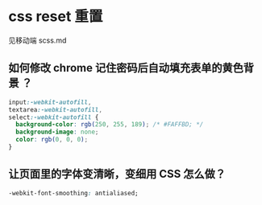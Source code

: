 # css reset 重置

见移动端 scss.md

## 如何修改 chrome 记住密码后自动填充表单的黄色背景 ？

```css
input:-webkit-autofill,
textarea:-webkit-autofill,
select:-webkit-autofill {
  background-color: rgb(250, 255, 189); /* #FAFFBD; */
  background-image: none;
  color: rgb(0, 0, 0);
}
```

## 让页面里的字体变清晰，变细用 CSS 怎么做？

```css
-webkit-font-smoothing: antialiased;
```
